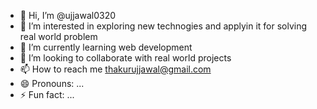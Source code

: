 - 👋 Hi, I’m @ujjawal0320
- 👀 I’m interested in exploring new technogies and applyin it for solving real world problem
- 🌱 I’m currently learning web development
- 💞️ I’m looking to collaborate with real world projects 
- 📫 How to reach me thakurujjawal@gmail.com
- 😄 Pronouns: ...
- ⚡ Fun fact: ...

<!---
ujjawal0320/ujjawal0320 is a ✨ special ✨ repository because its `README.md` (this file) appears on your GitHub profile.
You can click the Preview link to take a look at your changes.
--->
